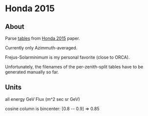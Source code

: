 # Honda 2015 

## About

Parse [tables](http://www.icrr.u-tokyo.ac.jp/~mhonda/) from [Honda 2015](http://journals.aps.org/prd/abstract/10.1103/PhysRevD.92.023004) paper.

Currently only Azimmuth-averaged. 

Frejus-Solarminimum is my personal favorite (close to ORCA).

Unfortunately, the filenames of the per-zenith-split tables
have to be generated manually so far.

## Units

all energy GeV
Flux (m^2 sec sr GeV)

cosine column is bincenter: 
    [0.8 -- 0.9] => 0.85
